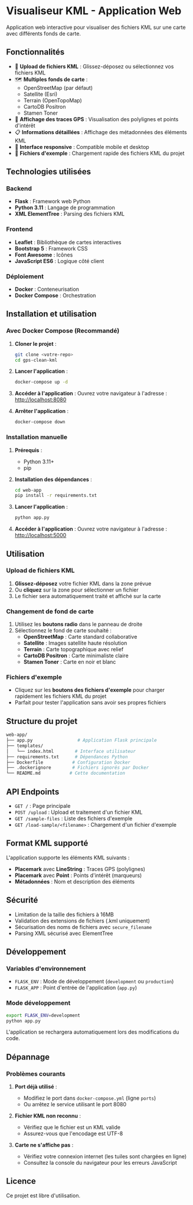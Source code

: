 # Visualiseur KML - Application Web

Application web interactive pour visualiser des fichiers KML sur une carte avec différents fonds de carte.

## Fonctionnalités

- 📁 **Upload de fichiers KML** : Glissez-déposez ou sélectionnez vos fichiers KML
- 🗺️ **Multiples fonds de carte** :
  - OpenStreetMap (par défaut)
  - Satellite (Esri)
  - Terrain (OpenTopoMap)
  - CartoDB Positron
  - Stamen Toner
- 📍 **Affichage des traces GPS** : Visualisation des polylignes et points d'intérêt
- 📋 **Informations détaillées** : Affichage des métadonnées des éléments KML
- 📱 **Interface responsive** : Compatible mobile et desktop
- 🔄 **Fichiers d'exemple** : Chargement rapide des fichiers KML du projet

## Technologies utilisées

### Backend

- **Flask** : Framework web Python
- **Python 3.11** : Langage de programmation
- **XML ElementTree** : Parsing des fichiers KML

### Frontend

- **Leaflet** : Bibliothèque de cartes interactives
- **Bootstrap 5** : Framework CSS
- **Font Awesome** : Icônes
- **JavaScript ES6** : Logique côté client

### Déploiement

- **Docker** : Conteneurisation
- **Docker Compose** : Orchestration

## Installation et utilisation

### Avec Docker Compose (Recommandé)

1. **Cloner le projet** :

   ```bash
   git clone <votre-repo>
   cd gps-clean-kml
   ```

2. **Lancer l'application** :

   ```bash
   docker-compose up -d
   ```

3. **Accéder à l'application** :
   Ouvrez votre navigateur à l'adresse : <http://localhost:8080>

4. **Arrêter l'application** :

   ```bash
   docker-compose down
   ```

### Installation manuelle

1. **Prérequis** :
   - Python 3.11+
   - pip

2. **Installation des dépendances** :

   ```bash
   cd web-app
   pip install -r requirements.txt
   ```

3. **Lancer l'application** :

   ```bash
   python app.py
   ```

4. **Accéder à l'application** :
   Ouvrez votre navigateur à l'adresse : <http://localhost:5000>

## Utilisation

### Upload de fichiers KML

1. **Glissez-déposez** votre fichier KML dans la zone prévue
2. Ou **cliquez** sur la zone pour sélectionner un fichier
3. Le fichier sera automatiquement traité et affiché sur la carte

### Changement de fond de carte

1. Utilisez les **boutons radio** dans le panneau de droite
2. Sélectionnez le fond de carte souhaité :
   - **OpenStreetMap** : Carte standard collaborative
   - **Satellite** : Images satellite haute résolution
   - **Terrain** : Carte topographique avec relief
   - **CartoDB Positron** : Carte minimaliste claire
   - **Stamen Toner** : Carte en noir et blanc

### Fichiers d'exemple

- Cliquez sur les **boutons des fichiers d'exemple** pour charger rapidement les fichiers KML du projet
- Parfait pour tester l'application sans avoir ses propres fichiers

## Structure du projet

```bash
web-app/
├── app.py                 # Application Flask principale
├── templates/
│   └── index.html        # Interface utilisateur
├── requirements.txt      # Dépendances Python
├── Dockerfile           # Configuration Docker
├── .dockerignore        # Fichiers ignorés par Docker
└── README.md           # Cette documentation
```

## API Endpoints

- `GET /` : Page principale
- `POST /upload` : Upload et traitement d'un fichier KML
- `GET /sample-files` : Liste des fichiers d'exemple
- `GET /load-sample/<filename>` : Chargement d'un fichier d'exemple

## Format KML supporté

L'application supporte les éléments KML suivants :

- **Placemark** avec **LineString** : Traces GPS (polylignes)
- **Placemark** avec **Point** : Points d'intérêt (marqueurs)
- **Métadonnées** : Nom et description des éléments

## Sécurité

- Limitation de la taille des fichiers à 16MB
- Validation des extensions de fichiers (.kml uniquement)
- Sécurisation des noms de fichiers avec `secure_filename`
- Parsing XML sécurisé avec ElementTree

## Développement

### Variables d'environnement

- `FLASK_ENV` : Mode de développement (`development` ou `production`)
- `FLASK_APP` : Point d'entrée de l'application (`app.py`)

### Mode développement

```bash
export FLASK_ENV=development
python app.py
```

L'application se rechargera automatiquement lors des modifications du code.

## Dépannage

### Problèmes courants

1. **Port déjà utilisé** :
   - Modifiez le port dans `docker-compose.yml` (ligne `ports`)
   - Ou arrêtez le service utilisant le port 8080

2. **Fichier KML non reconnu** :
   - Vérifiez que le fichier est un KML valide
   - Assurez-vous que l'encodage est UTF-8

3. **Carte ne s'affiche pas** :
   - Vérifiez votre connexion internet (les tuiles sont chargées en ligne)
   - Consultez la console du navigateur pour les erreurs JavaScript

## Licence

Ce projet est libre d'utilisation.
